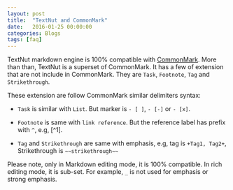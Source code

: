 ```yaml
---
layout: post
title:  "TextNut and CommonMark"
date:   2016-01-25 00:00:00
categories: Blogs
tags: [faq]
---
```


TextNut markdown engine is 100% compatible with [CommonMark](http://commonmark.org). More than than, TextNut is a superset of CommonMark. It has a few of extension that are not include in CommonMark.  They are `Task`, `Footnote`, `Tag` and `Strikethrough`.

These extension are follow CommonMark similar delimiters syntax:

* `Task` is similar with `List`. But marker is `- [ ]`, `- [-]` or `- [x]`.

* `Footnote` is same with `link reference`. But the reference label has prefix with `^`, e.g, [^1]. 

* `Tag` and `Strikethrough` are same with emphasis, e.g, tag is `+Tag1, Tag2+`, Strikethrough is `~~strikethrough~~`

Please note, only in Markdown editing mode, it is 100% compatible. In rich editing mode, it is sub-set. For example, `_` is not used for emphasis or strong emphasis.

